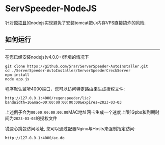 # ServSpeeder-NodeJS
针对[原项目](https://github.com/ruterfu/ServerSpeeder-AutoInstaller)的nodejs实现避免了安装tomcat把小内存VPS直接搞炸的风险.

## 如何运行
---
在您已经安装nodejs(v4.0.0+)环境的情况下
```
git clone https://github.com/Srar/ServerSpeeder-AutoInstaller.git
cd ./ServerSpeeder-AutoInstaller/ServerSpeederCreckServer
npm install
node app.js
```
程序默认监听4000端口，您可以访问特定路由来生成授权文件:
```
http://127.0.0.1:4000/regenspeeder/lic?bandWidth=1G&mac=00:00:00:00:00:00&expires=2023-03-03
```
上述例子会为`00:00:00:00:00:00`MAC地址网卡生成一个速度上限1Gpbs和到期时间为`2023-03-03`的授权文件

锐速心跳包访问地址, 您可以通过配置Nginx与Hosts来强制指定访问:
```
http://127.0.0.1:4000/ac.do
```